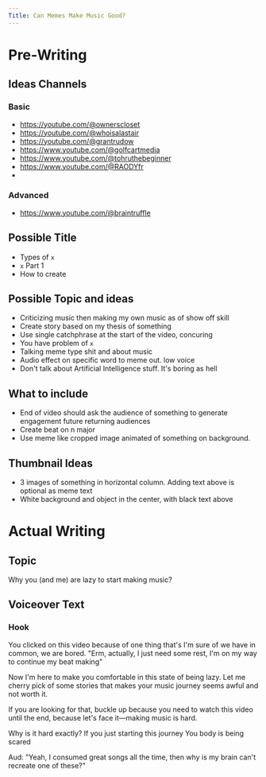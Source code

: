 ```yaml
---
Title: Can Memes Make Music Good?
---
```


# Pre-Writing
## Ideas Channels
### Basic

- https://youtube.com/@ownerscloset
- https://youtube.com/@whoisalastair
- https://youtube.com/@grantrudow
- https://www.youtube.com/@golfcartmedia
- https://www.youtube.com/@tohruthebeginner
- https://www.youtube.com/@RAODYfr
- 
### Advanced

- https://www.youtube.com/@braintruffle

## Possible Title

- Types of `x`
- `x` Part 1
- How to create

## Possible Topic and ideas

- Criticizing music then making my own music as of show off skill
- Create story based on my thesis of something
- Use single catchphrase at the start of the video, concuring
- You have problem of `x`
- Talking meme type shit and about music
- Audio effect on specific word to meme out. low voice
- Don't talk about Artificial Intelligence stuff. It's boring as hell

## What to include

- End of video should ask the audience of something to generate engagement future returning audiences
- Create beat on n major
- Use meme like cropped image animated of something on background.

## Thumbnail Ideas

- 3 images of something in horizontal column. Adding text above is optional as meme text
- White background and object in the center, with black text above

# Actual Writing

## Topic

Why you (and me) are lazy to start making music?

## Voiceover Text
### Hook
You clicked on this video because of one thing that's I'm sure of we have in common, we are bored.
"Erm, actually, I just need some rest, I'm on my way to continue my beat making"

Now I'm here to make you comfortable in this state of being lazy.
Let me cherry pick of some stories that makes your music journey seems awful and not worth it.

If you are looking for that, buckle up because you need to watch this video until the end, because let's face it—making music is hard.

Why is it hard exactly?
If you just starting this journey
You body is being scared


Aud: "Yeah, I consumed great songs all the time, then why is my brain can't recreate one of these?"